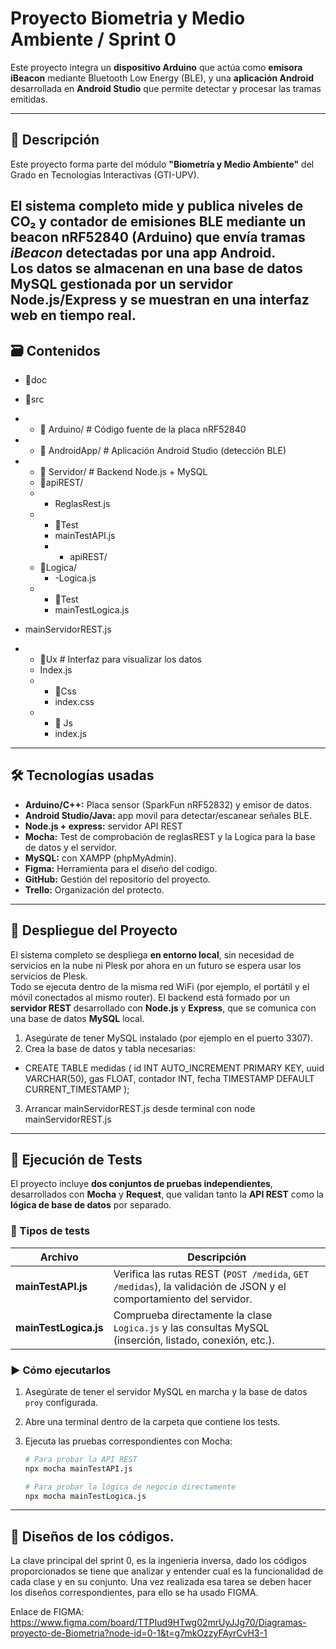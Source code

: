 # Proyecto Biometria y Medio Ambiente / Sprint 0

Este proyecto integra un **dispositivo Arduino** que actúa como **emisora iBeacon** mediante Bluetooth Low Energy (BLE), y una **aplicación Android** desarrollada en **Android Studio** que permite detectar y procesar las tramas emitidas.

---

## 📌 Descripción

Este proyecto forma parte del módulo **"Biometría y Medio Ambiente"** del Grado en Tecnologías Interactivas (GTI-UPV).

El sistema completo mide y publica **niveles de CO₂ y contador de emisiones BLE** mediante un **beacon nRF52840 (Arduino)** que envía tramas *iBeacon* detectadas por una **app Android**.  
Los datos se almacenan en una **base de datos MySQL** gestionada por un **servidor Node.js/Express** y se muestran en una **interfaz web en tiempo real**.
---

## 🗃️ Contenidos

- 📂doc

- 📂src
- - 📁 Arduino/ # Código fuente de la placa nRF52840
- - 📁 AndroidApp/ # Aplicación Android Studio (detección BLE)
- - 📂 Servidor/ # Backend Node.js + MySQL
  - 📂apiREST/
  - - ReglasRest.js
  - - 📁Test
    - mainTestAPI.js
    -   - apiREST/
  - 📂Logica/
    - -Logica.js
  - - 📁Test
    - mainTestLogica.js
 - mainServidorREST.js
- - 📂Ux # Interfaz para visualizar los datos
  - Index.js
  - - 📁Css
    - index.css
  - - 📁 Js
    - index.js

---

## 🛠️ Tecnologías usadas

- **Arduino/C++:** Placa sensor (SparkFun nRF52832) y emisor de datos.
- **Android Studio/Java:** app movil para detectar/escanear señales BLE.
- **Node.js + express:** servidor API REST
- **Mocha:** Test de comprobación de reglasREST y la Logica para la base de datos y el servidor.
- **MySQL:** con XAMPP (phpMyAdmin).
- **Figma:** Herramienta para el diseño del codigo.
- **GitHub:** Gestión del repositorio del proyecto.
- **Trello:** Organización del protecto.

---
## 🚀 Despliegue del Proyecto

El sistema completo se despliega **en entorno local**, sin necesidad de servicios en la nube ni Plesk por ahora en un futuro se espera usar los servicios de Plesk.  
Todo se ejecuta dentro de la misma red WiFi (por ejemplo, el portátil y el móvil conectados al mismo router).
El backend está formado por un **servidor REST** desarrollado con **Node.js** y **Express**, que se comunica con una base de datos **MySQL** local.  
1. Asegúrate de tener MySQL instalado (por ejemplo en el puerto 3307).  
2. Crea la base de datos y tabla necesarias: 
- CREATE TABLE medidas (
     id INT AUTO_INCREMENT PRIMARY KEY,
     uuid VARCHAR(50),
     gas FLOAT,
     contador INT,
     fecha TIMESTAMP DEFAULT CURRENT_TIMESTAMP
   );

 3. Arrancar mainServidorREST.js desde terminal con node mainServidorREST.js


---
## 🧪 Ejecución de Tests

El proyecto incluye **dos conjuntos de pruebas independientes**, desarrollados con **Mocha** y **Request**, que validan tanto la **API REST** como la **lógica de base de datos** por separado.

### 🧩 Tipos de tests

| Archivo | Descripción |
|----------|--------------|
| **mainTestAPI.js** | Verifica las rutas REST (`POST /medida`, `GET /medidas`), la validación de JSON y el comportamiento del servidor. |
| **mainTestLogica.js** | Comprueba directamente la clase `Logica.js` y las consultas MySQL (inserción, listado, conexión, etc.). |

### ▶️ Cómo ejecutarlos

1. Asegúrate de tener el servidor MySQL en marcha y la base de datos `proy` configurada.  
2. Abre una terminal dentro de la carpeta que contiene los tests.  
3. Ejecuta las pruebas correspondientes con Mocha:

   ```bash
   # Para probar la API REST
   npx mocha mainTestAPI.js

   # Para probar la lógica de negocio directamente
   npx mocha mainTestLogica.js


---
## 📑 Diseños de los códigos.

La clave principal del sprint 0, es la ingenieria inversa, dado los códigos proporcionados se tiene que analizar y entender cual es la funcionalidad de cada clase y en su conjunto. Una vez realizada esa tarea se deben hacer los diseños correspondientes, para ello se ha usado FIGMA.

Enlace de FIGMA: https://www.figma.com/board/TTPIud9HTwg02mrUyJJg70/Diagramas-proyecto-de-Biometria?node-id=0-1&t=g7mkOzzyFAyrCvH3-1
